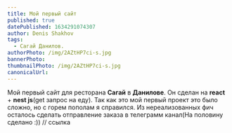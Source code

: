 ```yaml
---
title: Мой первый сайт
published: true
datePublished: 1634291074307
author: Denis Shakhov
tags:
  - Сагай Данилов.
authorPhoto: /img/2AZtHP7ci-s.jpg
bannerPhoto:
thumbnailPhoto: /img/2AZtHP7ci-s.jpg
canonicalUrl:
---
```


Мой первый сайт для ресторана **Сагай** в **Данилове**.
Он сделан на **react** + **nest js**(get запрос на еду).
Так как это мой первый проект это было сложно,
но с горем пополам я справился. Из нереализованных фич осталось
сделать отправление заказа в телеграмм канал(На половину сделано :))
// ссылка
